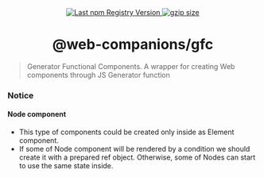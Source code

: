 <div align="center">
  <a href="https://www.npmjs.com/package/@web-companions/gfc">
    <img src="https://img.shields.io/npm/v/@web-companions/gfc.svg?maxAge=86400" alt="Last npm Registry Version">
  </a>
  <a href="https://bundlephobia.com/result?p=@web-companions/gfc">
    <img alt="gzip size" src="https://badgen.net/bundlephobia/minzip/@web-companions/gfc" />
  </a>
</div>

<h1 align="center">@web-companions/gfc</h1>

> Generator Functional Components. A wrapper for creating Web components through JS Generator function

### Notice

#### Node component
- This type of components could be created only inside as Element component.
- If some of Node component will be rendered by a condition we should create it with a prepared ref object. Otherwise, some of Nodes can start to use the same state inside.